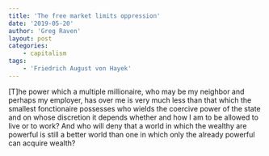 ```yaml
---
title: 'The free market limits oppression'
date: '2019-05-20'
author: 'Greg Raven'
layout: post
categories:
    - capitalism
tags:
    - 'Friedrich August von Hayek'
---
```


\[T\]he power which a multiple millionaire, who may be my neighbor and perhaps my employer, has over me is very much less than that which the smallest fonctionaire possesses who wields the coercive power of the state and on whose discretion it depends whether and how I am to be allowed to live or to work? And who will deny that a world in which the wealthy are powerful is still a better world than one in which only the already powerful can acquire wealth?